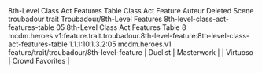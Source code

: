 <ability>
  <name>8th-Level Class Act Features Table</name>
  <keywords>
    <keyword>Class Act</keyword>
  </keywords>
  <type>Feature</type>
  <distance>Auteur</distance>
  <target>Deleted Scene</target>
  <metadata>
    <class>troubadour</class>
    <feature_type>trait</feature_type>
    <file_dpath>Troubadour/8th-Level Features</file_dpath>
    <item_id>8th-level-class-act-features-table</item_id>
    <item_index>05</item_index>
    <item_name>8th-Level Class Act Features Table</item_name>
    <level>8</level>
    <scc>mcdm.heroes.v1:feature.trait.troubadour.8th-level-feature:8th-level-class-act-features-table</scc>
    <scdc>1.1.1:10.1.3.2:05</scdc>
    <source>mcdm.heroes.v1</source>
    <type>feature/trait/troubadour/8th-level-feature</type>
  </metadata>
  <effects>
    <effect type="mundane">| Duelist   | Masterwork      |
| Virtuoso  | Crowd Favorites |</effect>
  </effects>
</ability>
